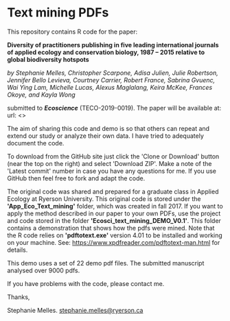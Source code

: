 # Text mining PDFs

This repository contains R code for the paper:

**Diversity of practitioners publishing in five leading international journals of applied ecology and conservation biology, 1987 – 2015 relative to global biodiversity hotspots**

*by Stephanie Melles, Christopher Scarpone, Adisa Julien, Julie Robertson, Jennifer Bello Levieva, Courtney Carrier, Robert France, Sabrina Gvuenc, Wai Ying Lam, Michelle Lucas, Alexus Maglalang, Keira McKee, Frances Okoye, and Kayla Wong*

submitted to ***Ecoscience*** (TECO-2019-0019). The paper will be available at: url: <>

The aim of sharing this code and demo is so that others can repeat and extend our study or analyze their own data. I have tried to adequately document the code.

To download from the GitHub site just click the 'Clone or Download' button (near the top on the right) and select 'Download ZIP'. Make a note of the 'Latest commit' number in case you have any questions for me. If you use GitHub then feel free to fork and adapt the code.

The original code was shared and prepared for a graduate class in Applied Ecology at Ryerson University. This original code is stored under the **'App_Eco_Text_mining'** folder, which was created in fall 2017. If you want to apply the method described in our paper to your own PDFs, use the project and code stored in the folder **'Ecosci_text_mining_DEMO_V0.1'**. This folder contains a demonstration that shows how the pdfs were mined. Note that the R code relies on **'pdftotext.exe'** version 4.01 to be installed and working on your machine. See: <https://www.xpdfreader.com/pdftotext-man.html> for details.

This demo uses a set of 22 demo pdf files. The submitted manuscript analysed over 9000 pdfs.  

If you have problems with the code, please contact me.

Thanks,

Stephanie Melles.
stephanie.melles@ryerson.ca 
